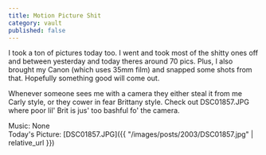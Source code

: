```yaml
---
title: Motion Picture Shit
category: vault
published: false
---
```


I took a ton of pictures today too. I went and took most of the shitty ones
off and between yesterday and today theres around 70 pics. Plus, I also
brought my Canon (which uses 35mm film) and snapped some shots from that.
Hopefully something good will come out.

Whenever someone sees me with a camera they either steal it from me Carly
style, or they cower in fear Brittany style. Check out DSC01857.JPG where poor
lil' Brit is jus' too bashful fo' the camera.

Music: None  
Today's Picture: [DSC01857.JPG]({{ "/images/posts/2003/DSC01857.jpg" | relative_url }})
